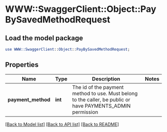 # WWW::SwaggerClient::Object::PayBySavedMethodRequest

## Load the model package
```perl
use WWW::SwaggerClient::Object::PayBySavedMethodRequest;
```

## Properties
Name | Type | Description | Notes
------------ | ------------- | ------------- | -------------
**payment_method** | **int** | The id of the payment method to use. Must belong to the caller, be public or have PAYMENTS_ADMIN permission | 

[[Back to Model list]](../README.md#documentation-for-models) [[Back to API list]](../README.md#documentation-for-api-endpoints) [[Back to README]](../README.md)


